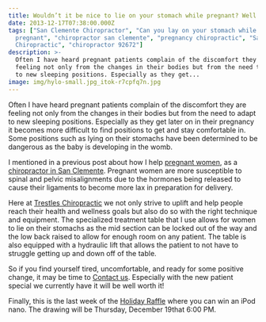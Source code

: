 ```yaml
---
title: Wouldn’t it be nice to lie on your stomach while pregnant? Well you can here.
date: 2013-12-17T07:38:00.000Z
tags: ["San Clemente Chiropractor", "Can you lay on your stomach while
  pregnant", "chiropractor san clemente", "pregnancy chiropractic", "San Clemente
  Chiropractic", "chiropractor 92672"]
description: >-
  Often I have heard pregnant patients complain of the discomfort they are
  feeling not only from the changes in their bodies but from the need to adapt
  to new sleeping positions. Especially as they get...
image: img/hylo-small.jpg_itok-r7cpfq7n.jpg
---
```

Often I have heard pregnant patients complain of the discomfort they are feeling not only from the changes in their bodies but from the need to adapt to new sleeping positions. Especially as they get later on in their pregnancy it becomes more difficult to find positions to get and stay comfortable in. Some positions such as lying on their stomachs have been determined to be dangerous as the baby is developing in the womb.

I mentioned in a previous post about how I help[](<>) [pregnant women](san-clemente-chiropractor-helps-women-during-pregnancy.html "Pregnancy Chiropractor"), as a[](<>) [chiropractor in San Clemente](../meet-doctors.html "Chiropractor in San Clemente"). Pregnant women are more susceptible to spinal and pelvic misalignments due to the hormones being released to cause their ligaments to become more lax in preparation for delivery.

Here at [](<>)[Trestles Chiropractic](../index.html "Trestles Chiropractic") we not only strive to uplift and help people reach their health and wellness goals but also do so with the right technique and equipment. The specialized treatment table that I use allows for women to lie on their stomachs as the mid section can be locked out of the way and the low back raised to allow for enough room on any patient. The table is also equipped with a hydraulic lift that allows the patient to not have to struggle getting up and down off of the table.

So if you find yourself tired, uncomfortable, and ready for some positive change, it may be time to[](<>) [Contact us](../ask-doctor.html "contact us"). Especially with the new patient special we currently have it will be well worth it!

Finally, this is the last week of the [Holiday Raffle](../raffle.html "Holiday Raffle") where you can win an iPod nano. The drawing will be Thursday, December 19that 6:00 PM.